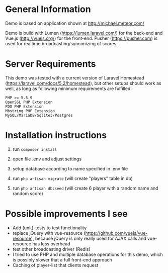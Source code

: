 General Information
==============================================
Demo is based on application shown at http://michael.meteor.com/

Demo is build with Lumen (https://lumen.laravel.com/) for the back-end and Vue.js (http://vuejs.org/) for the front-end.
Pusher (https://pusher.com) is used for realtime broadcasting/synconizing of scores. 


Server Requirements
==============================================

This demo was tested with a current version of Laravel Homestead (https://laravel.com/docs/5.2/homestead), 
but other setups should  work as well, as long as following minimum requirements are fulfilled:

    PHP >= 5.5.9
    OpenSSL PHP Extension
    PDO PHP Extension
    Mbstring PHP Extension
    MySQL/MariaDB/Sqlite3/Postgres


Installation instructions
==============================================

1. run `composer install`

2. open file .env and adjust settings 

3. setup database according to name specified in .env file

4. run `php artisan migrate` (will create "players" table in db)

5. run `php artisan db:seed` (will create 6 player with a random name and random score)


Possible improvements I see
==============================================
- Add (unit)-tests to test functionality
- replace jQuery with vue-resource (https://github.com/vuejs/vue-resource), 
	because jQuery is only really used for AJAX calls and vue-resource has less overhead
- test other broadcasting driver (Redis)
- I tried to use PHP and multiple database operations for this demo, which is possibly slower that a full front-end approach
- Caching of player-list that clients request